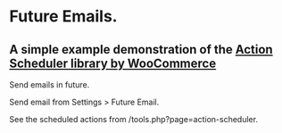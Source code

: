 # Future Emails. #

## A simple example demonstration of the [Action Scheduler library by WooCommerce](https://github.com/woocommerce/action-scheduler)

Send emails in future.

Send email from Settings > Future Email.

See the scheduled actions from /tools.php?page=action-scheduler.